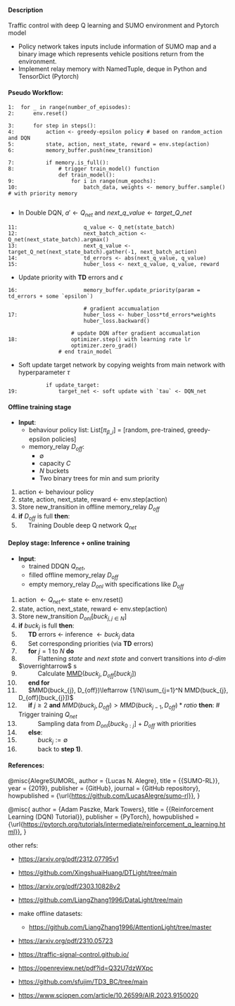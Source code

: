 #### Description
Traffic control with deep Q learning and SUMO environment and Pytorch model
- Policy network takes inputs include information of SUMO map and a binary image which
represents vehicle positions return from the environment.
- Implement relay memory with NamedTuple, deque in Python and TensorDict (Pytorch)

#### Pseudo Workflow:
```
1:  for _ in range(number_of_episodes): 
2:      env.reset()

3:      for step in steps():
4:          action <- greedy-epsilon policy # based on random_action and DQN
5:          state, action, next_state, reward = env.step(action)
6:          memory_buffer.push(new_transition) 

7:          if memory.is_full():
8:              # trigger train_model() function
                def train_model():
9:                  for i in range(num_epochs):
10:                     batch_data, weights <- memory_buffer.sample() # with priority memory
                        
```

- In Double DQN, $`a'\leftarrow Q_{net}`$ and $`next\_q\_value\leftarrow target\_Q\_net`$
```
11:                     q_value <- Q_net(state_batch)
12:                     next_batch_action <- Q_net(next_state_batch).argmax()
13:                     next_q_value <- target_Q_net(next_state_batch).gather(-1, next_batch_action)
14:                     td_errors <- abs(next_q_value, q_value)
15:                     huber_loss <- next_q_value, q_value, reward
```

- Update priority with **TD** errors and $\epsilon$
```
16:                     memory_buffer.update_priority(param = td_errors + some `epsilon`)
                        
                        # gradient accumualation
17:                     huber_loss <- huber_loss*td_errors*weights
                        huber_loss.backward()
                    
                    # update DQN after gradient accumualation
18:                 optimizer.step() with learning rate lr
                    optimizer.zero_grad()
                # end train_model

```
- Soft update target network by copying weights from main network with hyperparameter $\tau$
```
            if update_target:
19:             target_net <- soft update with `tau` <- DQN_net

```

#### Offline training stage
- **Input**: 
    - behaviour policy list: List[$`\pi_{\beta\_i}`$] = [random, pre-trained, greedy-epsilon policies]
    - memory_relay $D_{off}$:
        - $\emptyset$
        - capacity $C$
        - $N$ buckets
        - Two binary trees for min and sum priority
1. action $\leftarrow$ behaviour policy
2. state, action, next_state, reward $\leftarrow$ env.step(action)
3. Store new_transition in offline memory_relay $D_{off}$
4. **if** $D_{off}$ is full **then**:
5. &ensp; &ensp; Training Double deep Q network $Q_{net}$
#### Deploy stage: Inference + online training
- **Input**:
    - trained DDQN $Q_{net}$,
    - filled offline memory_relay $D_{off}$
    - empty memory_relay $D_{onl}$ with specifications like $D_{off}$
1. action $\leftarrow Q_{net}\leftarrow$ state $\leftarrow$ env.reset()
2. state, action, next_state, reward $\leftarrow$ env.step(action)
3. Store new_transition $D_{onl}[buck_{j,j\in N}]$
4. **if** $buck_{j}$ is full **then**:
5. &ensp; &ensp; **TD** errors $\leftarrow$ inference $\leftarrow buck_{j}$ data
6. &ensp; &ensp; Set corresponding priorities (via **TD** errors)
7. &ensp; &ensp; **for** $j=1$ to $N$ **do**
7. &ensp; &ensp; &ensp; &ensp; Flattening _state_ and _next_ _state_ and 
convert transitions into _d-dim_ $\overrightarrow$ s
8. &ensp; &ensp; &ensp; &ensp; Calculate [MMD](https://pytorch.org/ignite/generated/ignite.metrics.MaximumMeanDiscrepancy.html)$(buck_{j}, D_{off}[buck_{j}])$
9. &ensp; &ensp; **end for**
10. &ensp; &ensp; $MMD(buck_{j}, D_{off})\leftarrow {1/N}\sum_{j=1}^N MMD(buck_{j}, D_{off}[buck_{j}])$
11. &ensp; &ensp; **if** $j\geq2$ **and** $MMD(buck_{j}, D_{off}) > MMD(buck_{j-1}, D_{off})*ratio$ **then**: # Trigger training $Q_{net}$
12. &ensp; &ensp; &ensp; &ensp; Sampling data from $D_{onl}[buck_{0:j}]$ + $D_{off}$ with priorities
13. &ensp; &ensp;  **else**:
14. &ensp; &ensp; &ensp; &ensp; $buck_{j}:=\emptyset$
15. &ensp; &ensp; &ensp; &ensp; back to **step 1)**.




#### References: 
@misc{AlegreSUMORL,
    author = {Lucas N. Alegre},
    title = {{SUMO-RL}},
    year = {2019},
    publisher = {GitHub},
    journal = {GitHub repository},
    howpublished = {\url{https://github.com/LucasAlegre/sumo-rl}},
}

@misc{
    author = {Adam Paszke, Mark Towers},
    title = {{Reinforcement Learning (DQN) Tutorial}},
    publisher = {PyTorch},
    howpublished = {\url{https://pytorch.org/tutorials/intermediate/reinforcement_q_learning.html}},
}






other refs:
- https://arxiv.org/pdf/2312.07795v1
- https://github.com/XingshuaiHuang/DTLight/tree/main

- https://arxiv.org/pdf/2303.10828v2
- https://github.com/LiangZhang1996/DataLight/tree/main
- make offline datasets:
    - https://github.com/LiangZhang1996/AttentionLight/tree/master


- https://arxiv.org/pdf/2310.05723

- https://traffic-signal-control.github.io/


- https://openreview.net/pdf?id=Q32U7dzWXpc
- https://github.com/sfujim/TD3_BC/tree/main

- https://www.sciopen.com/article/10.26599/AIR.2023.9150020
